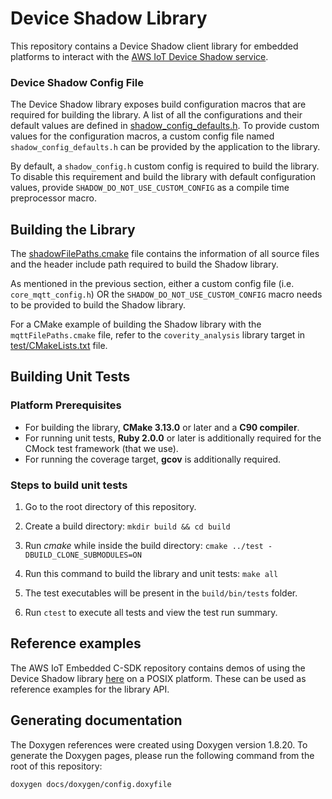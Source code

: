 # Device Shadow Library

This repository contains a Device Shadow client library for embedded platforms to interact with the [AWS IoT Device Shadow service](https://docs.aws.amazon.com/iot/latest/developerguide/iot-device-shadows.html).

### Device Shadow Config File
The Device Shadow library exposes build configuration macros that are required for building the library.
A list of all the configurations and their default values are defined in [shadow_config_defaults.h](https://github.com/aws/device-shadow-for-aws-iot-embedded-sdk/blob/master/source/include/shadow_config_defaults.h). 
To provide custom values for the configuration macros, a custom config file named `shadow_config_defaults.h` can be provided by the application to the library.

By default, a `shadow_config.h` custom config is required to build the library. To disable this requirement
and build the library with default configuration values, provide `SHADOW_DO_NOT_USE_CUSTOM_CONFIG` as a compile time preprocessor macro.

## Building the Library

The [shadowFilePaths.cmake](https://github.com/aws/device-shadow-for-aws-iot-embedded-sdk/blob/master/shadowFilePaths.cmake) file contains the information of all source files and the header include path required to build the Shadow library.

As mentioned in the previous section, either a custom config file (i.e. `core_mqtt_config.h`) OR the `SHADOW_DO_NOT_USE_CUSTOM_CONFIG` macro needs to be provided to build the Shadow library.

For a CMake example of building the Shadow library with the `mqttFilePaths.cmake` file, refer to the `coverity_analysis` library target in [test/CMakeLists.txt](https://github.com/aws/device-shadow-for-aws-iot-embedded-sdk/blob/master/test/CMakeLists.txt) file.

## Building Unit Tests

### Platform Prerequisites

- For building the library, **CMake 3.13.0** or later and a **C90 compiler**.
- For running unit tests, **Ruby 2.0.0** or later is additionally required for the CMock test framework (that we use).
- For running the coverage target, **gcov** is additionally required.

### Steps to build unit tests

1. Go to the root directory of this repository.

1. Create a build directory: `mkdir build && cd build`

1. Run *cmake* while inside the build directory: `cmake ../test -DBUILD_CLONE_SUBMODULES=ON`

1. Run this command to build the library and unit tests: `make all`

1. The test executables will be present in the `build/bin/tests` folder.

1. Run `ctest` to execute all tests and view the test run summary.

## Reference examples

The AWS IoT Embedded C-SDK repository contains demos of using the Device Shadow library [here](https://github.com/aws/aws-iot-device-sdk-embedded-C/tree/development/demos/shadow) on a POSIX platform. These can be used as reference examples for the library API.

## Generating documentation

The Doxygen references were created using Doxygen version 1.8.20. To generate the
Doxygen pages, please run the following command from the root of this repository:

```shell
doxygen docs/doxygen/config.doxyfile
```


